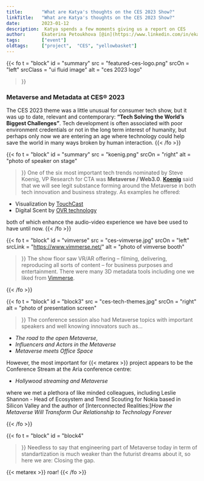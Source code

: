 ```yaml
---
title:       "What are Katya's thoughts on the CES 2023 Show?"
linkTitle:   "What are Katya's thoughts on the CES 2023 Show?"
date:        2023-01-12
description:  Katya spends a few moments giving us a report on CES
author:      Ekaterina Petoukhova [@in](https://www.linkedin.com/in/ekaterina-petoukhova-84141959/)
tags:        ["event"]
oldtags:     ["project",  "CES", "yellowbasket"]
---
```


{{< fo t = "block"
  id    = "summary"
  src   = "featured-ces-logo.png"
  srcOn = "left"
  srcClass = "ui fluid image"
  alt = "ces 2023 logo"
>}}
### Metaverse and Metadata at CES® 2023

The CES 2023 theme was a little unusual for consumer tech show, but it was up to date, relevant and contemporary: **“Tech Solving the World’s Biggest Challenges”**. 
Tech development is often associated with poor environment credentials or not in the long term interest of humanity, but perhaps only now we are entering an age where technology could help save the world in many ways broken by human interaction.
{{< /fo >}}
<!-- ####################################################################### -->
{{< fo t = "block"
  id    = "summary"
  src   = "koenig.png"
  srcOn = "right"
  alt = "photo of speaker on stage"
>}}
One of the six most important tech trends nominated by Steve Koenig, VP Research for CTA was **Metaverse / Web3.0**.
**[Koenig]** said that we will see legit substance forming around the Metaverse in both tech innovation and business strategy. As examples he offered:

* Visualization by [TouchCast]
* Digital Scent by [OVR technology]

both of which enhance the audio-video experience we have bee used to have until
now.
{{< /fo >}}
<!-- ####################################################################### -->
{{< fo t = "block"
  id     = "vimverse"
  src    = "ces-vimverse.jpg"
  srcOn  = "left"
  srcLink = "https://www.vimmerse.net/"
  alt = "photo of vimverse booth"
>}}
The show floor saw VR/AR offering – filming, delivering, reproducing
all sorts of content – for business purposes and entertainment. There were many 3D metadata tools including one we liked from [Vimmerse].

{{< /fo >}}
<!-- ####################################################################### -->
{{< fo t = "block"
  id     = "block3"
  src    = "ces-tech-themes.jpg"
  srcOn  = "right"
  alt = "photo of presentation screen"
>}}
The conference session also had Metaverse topics with important speakers and well knowing innovators such as...

* _The road to the open Metaverse_,
* _Influencers and Actors in the Metaverse_
* _Metaverse meets Office Space_

However, the most important for {{< metarex >}} project appears to be the Conference Stream at the Aria conference centre:

* _Hollywood streaming and Metaverse_

where we met a plethora of like minded colleagues, including Leslie Shannon -
Head of Ecosystem and Trend Scouting for Nokia based in Silicon Valley and the
author of [Interconnected Realities:]_How the Metaverse Will Transform Our Relationship to Technology Forever_

{{< /fo >}}
<!-- ####################################################################### -->
{{< fo t = "block"
  id     = "block4"
>}}
Needless to say that engineering part of Metaverse today in term of
standartization is much weaker than the futurist dreams about it, so here we are: Closing the gap.

{{< metarex >}} roar!
{{< /fo >}}
<!-- ####################################################################### -->

[Interconnected Realities]: https://www.amazon.com/Interconnected-Realities-Metaverse-Relationship-Technology/dp/1394160844
[Koenig]:         https://www.youtube.com/watch?v=Xp3SqNVRM68
[TouchCast]:      https://touchcast.com/touchcast-home
[OVR technology]: https://ovrtechnology.com/
[Vimmerse]:       https://www.vimmerse.net/
